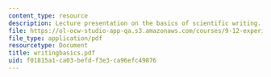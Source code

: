 ```yaml
---
content_type: resource
description: Lecture presentation on the basics of scientific writing.
file: https://ol-ocw-studio-app-qa.s3.amazonaws.com/courses/9-12-experimental-molecular-neurobiology-fall-2006/f01815a1ca03befdf3e3ca96efc49876_writingbasics.pdf
file_type: application/pdf
resourcetype: Document
title: writingbasics.pdf
uid: f01815a1-ca03-befd-f3e3-ca96efc49876
---
```

